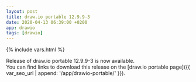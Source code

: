 ```yaml
---
layout: post
title: draw.io portable 12.9.9-3
date: 2020-04-13 06:39:00 +0200
app: drawio
tags: [drawio]
---
```

{% include vars.html %}

Release of draw.io portable 12.9.9-3 is now available.<br />
You can find links to download this release on the [draw.io portable page]({{ var_seo_url | append: '/app/drawio-portable/' }}).